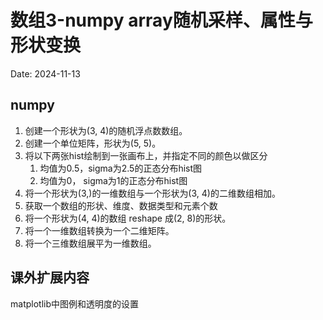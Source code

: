 # 数组3-numpy array随机采样、属性与形状变换

Date: 2024-11-13

## numpy

1. 创建一个形状为(3, 4)的随机浮点数数组。
2. 创建一个单位矩阵，形状为(5, 5)。
3. 将以下两张hist绘制到一张画布上，并指定不同的颜色以做区分
   1. 均值为0.5，sigma为2.5的正态分布hist图
   2. 均值为0， sigma为1的正态分布hist图
4. 将一个形状为(3,)的一维数组与一个形状为(3, 4)的二维数组相加。
5. 获取一个数组的形状、维度、数据类型和元素个数
6. 将一个形状为(4, 4)的数组 reshape 成(2, 8)的形状。
7. 将一个一维数组转换为一个二维矩阵。
8. 将一个三维数组展平为一维数组。

## 课外扩展内容

matplotlib中图例和透明度的设置
